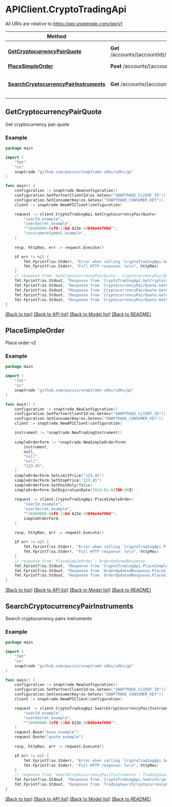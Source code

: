 # APIClient.CryptoTradingApi

All URIs are relative to *https://api.snaptrade.com/api/v1*

Method | Path | Description
------------- | ------------- | -------------
[**GetCryptocurrencyPairQuote**](CryptoTradingApi.md#GetCryptocurrencyPairQuote) | **Get** /accounts/{accountId}/trading/instruments/cryptocurrencyPairs/{instrumentSymbol}/quote | Get cryptocurrency pair quote
[**PlaceSimpleOrder**](CryptoTradingApi.md#PlaceSimpleOrder) | **Post** /accounts/{accountId}/trading/simple | Place order v2
[**SearchCryptocurrencyPairInstruments**](CryptoTradingApi.md#SearchCryptocurrencyPairInstruments) | **Get** /accounts/{accountId}/trading/instruments/cryptocurrencyPairs | Search cryptocurrency pairs instruments



## GetCryptocurrencyPairQuote

Get cryptocurrency pair quote



### Example

```go
package main

import (
    "fmt"
    "os"
    snaptrade "github.com/passiv/snaptrade-sdks/sdks/go"
)

func main() {
    configuration := snaptrade.NewConfiguration()
    configuration.SetPartnerClientId(os.Getenv("SNAPTRADE_CLIENT_ID"))
    configuration.SetConsumerKey(os.Getenv("SNAPTRADE_CONSUMER_KEY"))
    client := snaptrade.NewAPIClient(configuration)

    request := client.CryptoTradingApi.GetCryptocurrencyPairQuote(
        "userId_example",
        "userSecret_example",
        ""38400000-8cf0-11bd-b23e-10b96e4ef00d"",
        "instrumentSymbol_example",
    )
    
    resp, httpRes, err := request.Execute()

    if err != nil {
        fmt.Fprintf(os.Stderr, "Error when calling `CryptoTradingApi.GetCryptocurrencyPairQuote``: %v\n", err)
        fmt.Fprintf(os.Stderr, "Full HTTP response: %v\n", httpRes)
    }
    // response from `GetCryptocurrencyPairQuote`: CryptocurrencyPairQuote
    fmt.Fprintf(os.Stdout, "Response from `CryptoTradingApi.GetCryptocurrencyPairQuote`: %v\n", resp)
    fmt.Fprintf(os.Stdout, "Response from `CryptocurrencyPairQuote.GetCryptocurrencyPairQuote.Bid`: %v\n", resp.Bid)
    fmt.Fprintf(os.Stdout, "Response from `CryptocurrencyPairQuote.GetCryptocurrencyPairQuote.Ask`: %v\n", resp.Ask)
    fmt.Fprintf(os.Stdout, "Response from `CryptocurrencyPairQuote.GetCryptocurrencyPairQuote.Mid`: %v\n", *resp.Mid)
    fmt.Fprintf(os.Stdout, "Response from `CryptocurrencyPairQuote.GetCryptocurrencyPairQuote.Timestamp`: %v\n", *resp.Timestamp)
}
```

[[Back to top]](#) [[Back to API list]](../README.md#documentation-for-api-endpoints)
[[Back to Model list]](../README.md#documentation-for-models)
[[Back to README]](../README.md)


## PlaceSimpleOrder

Place order v2



### Example

```go
package main

import (
    "fmt"
    "os"
    snaptrade "github.com/passiv/snaptrade-sdks/sdks/go"
)

func main() {
    configuration := snaptrade.NewConfiguration()
    configuration.SetPartnerClientId(os.Getenv("SNAPTRADE_CLIENT_ID"))
    configuration.SetConsumerKey(os.Getenv("SNAPTRADE_CONSUMER_KEY"))
    client := snaptrade.NewAPIClient(configuration)

    instrument := *snaptrade.NewTradingInstrument()
    
    simpleOrderForm := *snaptrade.NewSimpleOrderForm(
        instrument,
        null,
        "null",
        "null",
        "123.45",
    )
    simpleOrderForm.SetLimitPrice("123.45")
    simpleOrderForm.SetStopPrice("123.45")
    simpleOrderForm.SetPostOnly(false)
    simpleOrderForm.SetExpirationDate(2024-01-01T00:00Z)
    
    request := client.CryptoTradingApi.PlaceSimpleOrder(
        "userId_example",
        "userSecret_example",
        ""38400000-8cf0-11bd-b23e-10b96e4ef00d"",
        simpleOrderForm,
    )
    
    resp, httpRes, err := request.Execute()

    if err != nil {
        fmt.Fprintf(os.Stderr, "Error when calling `CryptoTradingApi.PlaceSimpleOrder``: %v\n", err)
        fmt.Fprintf(os.Stderr, "Full HTTP response: %v\n", httpRes)
    }
    // response from `PlaceSimpleOrder`: OrderUpdatedResponse
    fmt.Fprintf(os.Stdout, "Response from `CryptoTradingApi.PlaceSimpleOrder`: %v\n", resp)
    fmt.Fprintf(os.Stdout, "Response from `OrderUpdatedResponse.PlaceSimpleOrder.BrokerageOrderId`: %v\n", resp.BrokerageOrderId)
    fmt.Fprintf(os.Stdout, "Response from `OrderUpdatedResponse.PlaceSimpleOrder.Order`: %v\n", *resp.Order)
}
```

[[Back to top]](#) [[Back to API list]](../README.md#documentation-for-api-endpoints)
[[Back to Model list]](../README.md#documentation-for-models)
[[Back to README]](../README.md)


## SearchCryptocurrencyPairInstruments

Search cryptocurrency pairs instruments



### Example

```go
package main

import (
    "fmt"
    "os"
    snaptrade "github.com/passiv/snaptrade-sdks/sdks/go"
)

func main() {
    configuration := snaptrade.NewConfiguration()
    configuration.SetPartnerClientId(os.Getenv("SNAPTRADE_CLIENT_ID"))
    configuration.SetConsumerKey(os.Getenv("SNAPTRADE_CONSUMER_KEY"))
    client := snaptrade.NewAPIClient(configuration)

    request := client.CryptoTradingApi.SearchCryptocurrencyPairInstruments(
        "userId_example",
        "userSecret_example",
        ""38400000-8cf0-11bd-b23e-10b96e4ef00d"",
    )
    request.Base("base_example")
    request.Quote("quote_example")
    
    resp, httpRes, err := request.Execute()

    if err != nil {
        fmt.Fprintf(os.Stderr, "Error when calling `CryptoTradingApi.SearchCryptocurrencyPairInstruments``: %v\n", err)
        fmt.Fprintf(os.Stderr, "Full HTTP response: %v\n", httpRes)
    }
    // response from `SearchCryptocurrencyPairInstruments`: TradingSearchCryptocurrencyPairInstruments200Response
    fmt.Fprintf(os.Stdout, "Response from `CryptoTradingApi.SearchCryptocurrencyPairInstruments`: %v\n", resp)
    fmt.Fprintf(os.Stdout, "Response from `TradingSearchCryptocurrencyPairInstruments200Response.SearchCryptocurrencyPairInstruments.Items`: %v\n", resp.Items)
}
```

[[Back to top]](#) [[Back to API list]](../README.md#documentation-for-api-endpoints)
[[Back to Model list]](../README.md#documentation-for-models)
[[Back to README]](../README.md)

